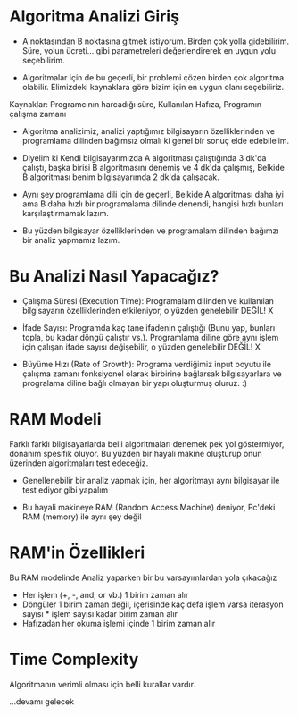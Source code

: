 # Algoritma Analizi Giriş

* A noktasından B noktasına gitmek istiyorum. Birden çok yolla gidebilirim. Süre, yolun ücreti... gibi parametreleri değerlendirerek en uygun yolu seçebilirim.

* Algoritmalar için de bu geçerli, bir problemi çözen birden çok algoritma olabilir. Elimizdeki kaynaklara göre bizim için en uygun olanı seçebiliriz.
  
Kaynaklar: Programcının harcadığı süre, Kullanılan Hafıza, Programın çalışma zamanı

* Algoritma analizimiz, analizi yaptığımız bilgisayarın özelliklerinden ve programlama dilinden bağımsız olmalı ki genel bir sonuç elde edebilelim.

* Diyelim ki Kendi bilgisayarımızda A algoritması çalıştığında 3 dk'da çalıştı, başka birisi B algoritmasını denemiş ve 4 dk'da çalışmış, Belkide B algoritması benim bilgisayarımda 2 dk'da çalışacak.

* Aynı şey programlama dili için de geçerli, Belkide A algoritması daha iyi ama B daha hızlı bir programalama dilinde denendi, hangisi hızlı bunları karşılaştırmamak lazım.

* Bu yüzden bilgisayar özelliklerinden ve programalam dilinden bağımzı bir analiz yapmamız lazım.

# Bu Analizi Nasıl Yapacağız?

* Çalışma Süresi (Execution Time): Programalam dilinden ve kullanılan bilgisayarın özelliklerinden etkileniyor, o yüzden genelebilir DEĞİL! X

* İfade Sayısı: Programda kaç tane ifadenin çalıştığı (Bunu yap, bunları topla, bu kadar döngü çalıştır vs.). Programlama diline göre aynı işlem için çalışan ifade sayısı değişebilir, o yüzden genelebilir DEĞİL! X

* Büyüme Hızı (Rate of Growth): Programa verdiğimiz input boyutu ile çalışma zamanı fonksiyonel olarak birbirine bağlarsak bilgisayarlara ve progralama diline bağlı olmayan bir yapı oluşturmuş oluruz. :) 



# RAM Modeli

Farklı farklı bilgisayarlarda belli algoritmaları denemek pek yol göstermiyor, donanım spesifik oluyor. Bu yüzden bir hayali makine oluşturup onun üzerinden algoritmaları test edeceğiz.

* Genellenebilir bir analiz yapmak için, her algoritmayı aynı bilgisayar ile test ediyor gibi yapalım

* Bu hayali makineye RAM (Random Access Machine) deniyor, Pc'deki RAM (memory) ile aynı şey değil

# RAM'in Özellikleri
Bu RAM modelinde Analiz yaparken bir bu varsayımlardan yola çıkacağız

* Her işlem (+, -, and, or vb.) 1 birim zaman alır
* Döngüler 1 birim zaman değil, içerisinde kaç defa işlem varsa iterasyon sayısı * işlem sayısı kadar birim zaman alır
* Hafızadan her okuma işlemi içinde 1 birim zaman alır

# Time Complexity
Algoritmanın verimli olması için belli kurallar vardır.

...devamı gelecek
